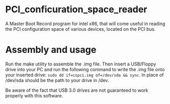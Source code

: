 # PCI_conficuration_space_reader
A Master Boot Record program for intel x86, that will come useful in reading the PCI configuration space of various devices, located on the PCI bus.

# Assembly and usage
Run the make utility to assemble the .img file. Then insert a USB/Floppy drive into your PC and run the following command to write the .img file onto your inserted drive: ```sudo dd if=cspci.img of=/dev/sda && sync```. In place of /dev/sda should be the path to your drive in /dev.

Be aware of the fact that USB 3.0 drives are not guaranteed to work properly with this software.
